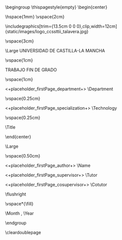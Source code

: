 \begingroup
\thispagestyle{empty}
\begin{center}

\hspace{1mm}
\vspace{2cm}

\includegraphics[trim={13.5cm 0 0 0},clip,width=12cm]{static/images/logo_ccssttii_talavera.jpg}

\vspace{3cm}

\Large
UNIVERSIDAD DE CASTILLA-LA MANCHA

\vspace{1cm}

TRABAJO FIN DE GRADO

\vspace{1cm}

<+placeholder_firstPage_department+> \Department

\vspace{0.25cm}

<+placeholder_firstPage_specialization+> \Technology

\vspace{0.25cm}

\Title

\end{center}

\Large

\vspace{0.50cm}

<+placeholder_firstPage_author+> \Name

<+placeholder_firstPage_supervisor+> \Tutor

<+placeholder_firstPage_cosupervisor+> \Cotutor

\flushright

\vspace*{\fill}

\Month , \Year

\endgroup

\cleardoublepage

